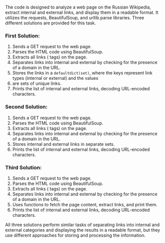 The code is designed to analyze a web page on the Russian Wikipedia, extract internal and external links, and display 
them in a readable format. It utilizes the requests, BeautifulSoup, and urllib.parse libraries. Three different 
solutions are provided for this task.

### First Solution:

1. Sends a GET request to the web page.
2. Parses the HTML code using BeautifulSoup.
3. Extracts all links (<a> tags) on the page.
4. Separates links into internal and external by checking for the presence of a domain in the URL.
5. Stores the links in a `defaultdict(set)`, where the keys represent link types (internal or external) and the values 
6. are sets of unique links.
6. Prints the list of internal and external links, decoding URL-encoded characters.

### Second Solution:

1. Sends a GET request to the web page.
2. Parses the HTML code using BeautifulSoup.
3. Extracts all links (<a> tags) on the page.
4. Separates links into internal and external by checking for the presence of a domain in the URL.
5. Stores internal and external links in separate sets.
6. Prints the list of internal and external links, decoding URL-encoded characters.

### Third Solution:

1. Sends a GET request to the web page.
2. Parses the HTML code using BeautifulSoup.
3. Extracts all links (<a> tags) on the page.
4. Separates links into internal and external by checking for the presence of a domain in the URL.
5. Uses functions to fetch the page content, extract links, and print them.
6. Prints the list of internal and external links, decoding URL-encoded characters.

All three solutions perform similar tasks of separating links into internal and external categories and displaying the 
results in a readable format, but they use different approaches for storing and processing the information.
